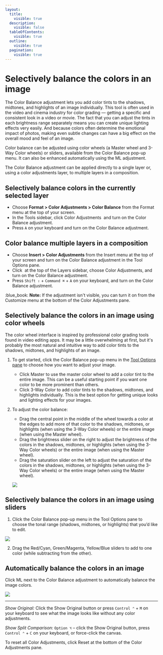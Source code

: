 ```yaml
---
layout:
  title:
    visible: true
  description:
    visible: false
  tableOfContents:
    visible: true
  outline:
    visible: true
  pagination:
    visible: true
---
```


# Selectively balance the colors in an image

The Color Balance adjustment lets you add color tints to the shadows, midtones, and highlights of an image individually. This tool is often used in the video and cinema industry for color grading — getting a specific and consistent look in a video or movie. The fact that you can adjust the tints in each brightness range separately means you can create unique lighting effects very easily. And because colors often determine the emotional impact of photos, making even subtle changes can have a big effect on the overall mood and feel of an image.

Color balance can be adjusted using color wheels (a Master wheel and 3-Way Color wheels) or sliders, available from the Color Balance pop-up menu. It can also be enhanced automatically using the ML adjustment.

The Color Balance adjustment can be applied directly to a single layer or, using a color adjustments layer, to multiple layers in a composition.

## Selectively balance colors in the currently selected layer

* Choose **Format > Color Adjustments > Color Balance** from the Format menu at the top of your screen.
* In the Tools sidebar, click Color Adjustments <img src="https://help.pixelmator.com/pixelmator-pro/3.5/assets/English/1581000192000.png" alt="" data-size="line"> and turn on the Color Balance adjustment.
* Press `A` on your keyboard and turn on the Color Balance adjustment.

## Color balance multiple layers in a composition

* Choose **Insert > Color Adjustments** from the Insert menu at the top of your screen and turn on the Color Balance adjustment in the Tool Options pane.
* Click <img src="https://help.pixelmator.com/pixelmator-pro/3.5/assets/English/1648724547000.png" alt="" data-size="line"> at the top of the Layers sidebar, choose Color Adjustments, and turn on the Color Balance adjustment.
* Press `Shift ⇧` + `Command ⌘` + `A` on your keyboard, and turn on the Color Balance adjustment.

:blue\_book: **Note:** If the adjustment isn't visible, you can turn it on from the Customize menu at the bottom of the Color Adjustments pane.

## Selectively balance the colors in an image using color wheels

The color wheel interface is inspired by professional color grading tools found in video editing apps. It may be a little overwhelming at first, but it's probably the most natural and intuitive way to add color tints to the shadows, midtones, and highlights of an image.

1. To get started, click the Color Balance pop-up menu in the [Tool Options pane](https://www.pixelmator.com/support/guide/pixelmator-pro/#glossary) to choose how you want to adjust your image.
   * Click Master to use the master color wheel to add a color tint to the entire image. This can be a useful starting point if you want one color to be more prominent than others.
   * Click 3-Way Color to add color tints to the shadows, midtones, and highlights individually. This is the best option for getting unique looks and lighting effects for your images.
2.  To adjust the color balance:

    * Drag the central point in the middle of the wheel towards a color at the edges to add more of that color to the shadows, midtones, or highlights (when using the 3-Way Color wheels) or the entire image (when using the Master wheel).
    * Drag the brightness slider on the right to adjust the brightness of the colors in the shadows, midtones, or highlights (when using the 3-Way Color wheels) or the entire image (when using the Master wheel).
    * Drag the saturation slider on the left to adjust the saturation of the colors in the shadows, midtones, or highlights (when using the 3-Way Color wheels) or the entire image (when using the Master wheel).

    ![](https://help.pixelmator.com/pixelmator-pro/3.5/assets/English/1656323943000.png)

## Selectively balance the colors in an image using sliders

1. Click the Color Balance pop-up menu in the Tool Options pane to choose the tonal range (shadows, midtones, or highlights) that you’d like to edit.

![](https://help.pixelmator.com/pixelmator-pro/3.5/assets/English/1656326444000.png)

2. Drag the Red/Cyan, Green/Magenta, Yellow/Blue sliders to add to one color (while subtracting from the other).

## Automatically balance the colors in an image

Click ML next to the Color Balance adjustment to automatically balance the image colors.

![](https://help.pixelmator.com/pixelmator-pro/3.5/assets/English/1656326342000.png)

***

_Show Original:_ Click the Show Original button or press `Control ⌃` + `M` on your keyboard to see what the image looks like without any color adjustments.

_Show Split Comparison:_ `Option ⌥` – click the Show Original button, press `Control ⌃` + `C` on your keyboard, or force-click the canvas.

To reset all Color Adjustments, click Reset at the bottom of the Color Adjustments pane.
